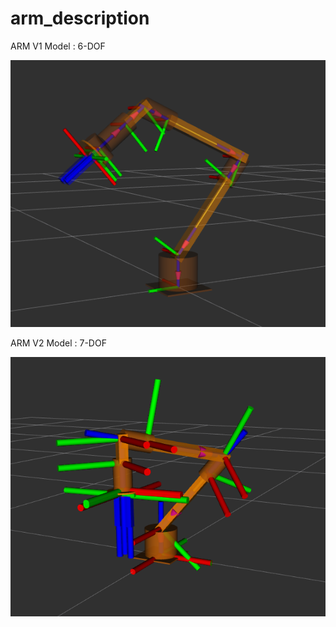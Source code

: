 # arm_description

ARM V1 Model : 6-DOF  

![alt text](https://github.com/OmkarKabadagi5823/arm_description/blob/master/images/arm_v1.png)

ARM V2 Model : 7-DOF  

![alt text](https://github.com/OmkarKabadagi5823/arm_description/blob/master/images/arm_v2.png)

